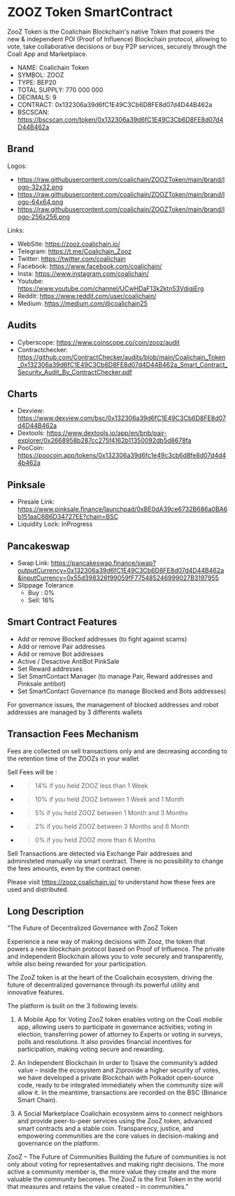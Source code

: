 # ZOOZ Token SmartContract

ZooZ Token is the Coalichain Blockchain's native Token that powers the new & independent POI (Proof of Influence) Blockchain protocol, allowing to vote, take collaborative decisions or buy P2P services, securely through the Coali App and Marketplace.

- NAME: Coalichain Token
- SYMBOL: ZOOZ
- TYPE: BEP20
- TOTAL SUPPLY: 770 000 000
- DECIMALS: 9
- CONTRACT: 0x132306a39d6fC1E49C3Cb6D8FE8d07d4D44B462a
- BSCSCAN: https://bscscan.com/token/0x132306a39d6fC1E49C3Cb6D8FE8d07d4D44B462a

## Brand

Logos:
- https://raw.githubusercontent.com/coalichain/ZOOZToken/main/brand/logo-32x32.png
- https://raw.githubusercontent.com/coalichain/ZOOZToken/main/brand/logo-64x64.png
- https://raw.githubusercontent.com/coalichain/ZOOZToken/main/brand/logo-256x256.png

Links: 
- WebSite: https://zooz.coalichain.io/
- Telegram: https://t.me/Coalichain_Zooz
- Twitter: https://twitter.com/coalichain
- Facebook: https://www.facebook.com/coalichain/
- Insta: https://www.instagram.com/coalichain/
- Youtube: https://www.youtube.com/channel/UCwHDaF13k2ktn53VdiqjErg
- Reddit: https://www.reddit.com/user/coalichain/
- Medium: https://medium.com/@coalichain25

## Audits
- Cyberscope: https://www.coinscope.co/coin/zooz/audit
- Contractchecker: https://github.com/ContractChecker/audits/blob/main/Coalichain_Token_0x132306a39d6fC1E49C3Cb6D8FE8d07d4D44B462a_Smart_Contract_Security_Audit_By_ContractChecker.pdf

## Charts
- Dexview: https://www.dexview.com/bsc/0x132306a39d6fC1E49C3Cb6D8FE8d07d4D44B462a
- Dextools: https://www.dextools.io/app/en/bnb/pair-explorer/0x2668958b287cc275f4162b11350092db5d8678fa
- PooCoin: https://poocoin.app/tokens/0x132306a39d6fc1e49c3cb6d8fe8d07d4d44b462a

## Pinksale
- Presale Link: https://www.pinksale.finance/launchpad/0xBE0dA39ce6732B686a0BA6b151aaC6B6D34727EE?chain=BSC
- Liquidity Lock: InProgress
  
## Pancakeswap
- Swap Link: https://pancakeswap.finance/swap?outputCurrency=0x132306a39d6fC1E49C3Cb6D8FE8d07d4D44B462a&inputCurrency=0x55d398326f99059fF775485246999027B3197955
- Slippage Tolerance
  - Buy : 0%
  - Sell: 16%

## Smart Contract Features
- Add or remove Blocked addresses (to fight against scams)
- Add or remove Pair addresses
- Add or remove Bot addresses
- Active / Desactive AntiBot PinkSale
- Set Reward addresses
- Set SmartContact Manager (to manage Pair, Reward addresses and Pinksale antibot)
- Set SmartContact Governance (to manage Blocked and Bots addresses)

For governance issues, the management of blocked addresses and robot addresses are managed by 3 differents wallets

## Transaction Fees Mechanism
Fees are collected on sell transactions only and are decreasing according to the retention time of the ZOOZs in your wallet

Sell Fees will be :
- > 14% if you held ZOOZ less than 1 Week
- > 10% if you held ZOOZ between 1 Week and 1 Month
- > 5% if you held ZOOZ between 1 Month and 3 Months
- > 2% if you held ZOOZ between 3 Months and 6 Month
- > 0% if you held ZOOZ more than 6 Months

Sell Transactions are detected via Exchange Pair addresses and administeted manually via smart contract.
There is no possibility to change the fees amounts, even by the contract owner.

Please visit https://zooz.coalichain.io/ to understand how these fees are used and distributed.

## Long Description 

"The Future of Decentralized Governance with ZooZ Token

Experience a new way of making decisions with Zooz, the token that powers a new blockchain protocol based on Proof of Influence. The private and independent Blockchain allows you to vote securely and transparently, while also being rewarded for your participation. 

The ZooZ token is at the heart of the Coalichain ecosystem, driving the future of decentralized governance through its powerful utility and innovative features. 

The platform is built on the 3 following levels:

1) A Mobile App for Voting
ZooZ token enables voting on the Coali mobile app, allowing users to participate in governance activities; voting in election, transferring power of attorney to Experts or voting in surveys, polls and resolutions. It also provides financial incentives for participation, making voting secure and rewarding.

2) An Independent Blockchain
In order to 1)save the community’s added value – inside the ecosystem and 2)provide a higher security of votes, we have developed a private Blockchain with Polkadot open-source code, ready to be integrated immediately when the community size will allow it. In the meantime, transactions are recorded on the BSC (Binance Smart Chain).

3) A Social Marketplace
Coalichain ecosystem aims to connect neighbors and provide peer-to-peer services using the ZooZ token, advanced smart contracts and a stable coin. Transparency, justice, and empowering communities are the core values in decision-making and governance on the platform.

ZooZ – The Future of Communities
Building the future of communities is not only about voting for representatives and making right decisions. The more active a community member is, the more value they create and the more valuable the community becomes. The ZooZ is the first Token in the world that measures and retains the value created – in communities."
